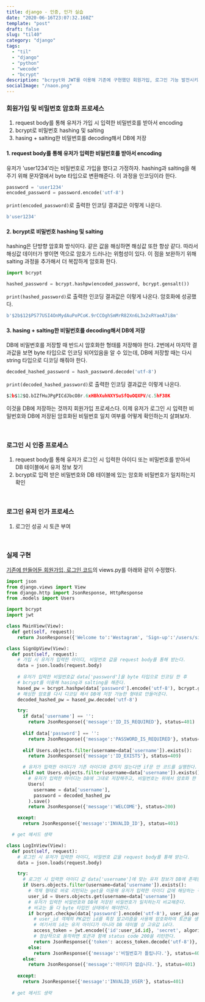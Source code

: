 ```yaml
---
title: django - 인증, 인가 실습
date: "2020-06-16T23:07:32.160Z"
template: "post"
draft: false
slug: "til40"
category: "django"
tags:
  - "til"
  - "django"
  - "python"
  - "wecode"
  - "bcrypt"
description: "bcrpyt와 JWT를 이용해 기존에 구현했던 회원가입, 로그인 기능 발전시키기"
socialImage: "/naon.png"
---
```


### 회원가입 및 비밀번호 암호화 프로세스
1. request body를 통해 유저가 가입 시 입력한 비밀번호를 받아서 encoding
2. bcrypt로 비밀번호 hashing 및 salting
3. hasing + salting한 비밀번호를 decoding해서 DB에 저장

#### 1. request body를 통해 유저가 입력한 비밀번호를 받아서 encoding
유저가 'user1234'라는 비밀번호로 가입을 했다고 가정하자. hashing과 salting을 해주기 위해 문자열에서 byte 타입으로 변환해준다. 이 과정을 인코딩이라 한다.
```python
password = 'user1234'
encoded_password = password.encode('utf-8')
```

`print(encoded_password)`로 출력한 인코딩 결과값은 이렇게 나온다.

```python
b'user1234'
```

#### 2. bcrypt로 비밀번호 hashing 및 salting
hashing은 단방향 암호화 방식이다. 같은 값을 해싱하면 해싱값 또한 항상 같다. 따라서 해싱값 데이터가 쌓이면 역으로 암호가 드러나는 위험성이 있다. 이 점을 보완하기 위해 salting 과정을 추가해서 더 복잡하게 암호화 한다.

```python
import bcrypt

hashed_password = bcrypt.hashpw(encoded_password, bcrypt.gensalt())
```

`print(hashed_password)`로 출력한 인코딩 결과값은 이렇게 나온다. 암호화에 성공했다.

```python
b'$2b$12$PS77USI4OnMydAuPoPCoK.9rCCOghSmMrR82Xn6L3x2xRYaeA7i8m'
```

#### 3. hasing + salting한 비밀번호를 decoding해서 DB에 저장
DB에 비밀번호를 저장할 때 반드시 암호화한 형태를 저장해야 한다. 2번에서 마지막 결과값을 보면 byte 타입으로 인코딩 되어있음을 알 수 있는데, DB에 저장할 때는 다시 string 타입으로 디코딩 해줘야 한다.

```python
decoded_hashed_password = hash_password.decode('utf-8')
```

`print(decoded_hashed_password)`로 출력한 인코딩 결과값은 이렇게 나온다.

```python
$2b$12$Q.bIZfHuJPgPICdJbcO8r.6xHBhXuhNXYSuSfQuOQXPV/c.5hF38K
```

이것을 DB에 저장하는 것까지 회원가입 프로세스다. 이제 유저가 로그인 시 입력한 비밀번호와 DB에 저장된 암호화된 비밀번호 일치 여부를 어떻게 확인하는지 살펴보자.

<br>

### 로그인 시 인증 프로세스
1. request body를 통해 유저가 로그인 시 입력한 아이디 또는 비밀번호를 받아서 DB 테이블에서 유저 정보 찾기
2. bcrypt로 입력 받은 비밀번호와 DB 테이블에 있는 암호화 비밀번호가 일치하는지 확인

<br>

### 로그인 유저 인가 프로세스
1. 로그인 성공 시 토큰 부여

<br>

### 실제 구현
[기존에 만들어둔 회원가입, 로그인 코드](https://naon.me/posts/til37)의 views.py를 아래와 같이 수정했다.

```python
import json
from django.views import View
from django.http import JsonResponse, HttpResponse
from .models import Users

import bcrypt
import jwt

class MainView(View):
  def get(self, request):
    return JsonResponse({'Welcome to':'Westagram', 'Sign-up':'/users/sign-up', 'Log-in':'/users/log-in'}, status=200)

class SignUpView(View):
  def post(self, request):
    # 가입 시 유저가 입력한 아이디, 비밀번호 값을 request body를 통해 받는다.
    data = json.loads(request.body)
    
    # 유저가 입력한 비밀번호값 data['password']을 byte 타입으로 인코딩 한 후
    # bcrypt를 이용해 hasing과 salting을 해준다.
    hased_pw = bcrypt.hashpw(data['password'].encode('utf-8'), bcrypt.gensalt())
    # 해싱한 암호를 다시 디코딩 해서 DB에 저장 가능한 형태로 만들어준다.
    decoded_hashed_pw = hased_pw.decode('utf-8')

    try:
      if data['username'] == '':
        return JsonResponse({'message':'ID_IS_REQUIRED'}, status=401)
            
      elif data['password'] == '':
        return JsonResponse({'message':'PASSWORD_IS_REQUIRED'}, status=401)
            
      elif Users.objects.filter(username=data['username']).exists():
        return JsonResponse({'message':'ID_EXISTS'}, status=409)

      # 유저가 입력한 아이디가 기존 아이디와 겹치지 않는다면 if문 안 코드를 실행한다.
      elif not Users.objects.filter(username=data['username']).exists():
        # 유저가 입력한 아이디는 DB에 그대로 저장해주고, 비밀번호는 위에서 암호화 한 형태로 저장한다.
        Users(
          username = data['username'],
          password = decoded_hashed_pw
        ).save()
        return JsonResponse({'message':'WELCOME'}, status=200)

    except:
      return JsonResponse({'message':'INVALID_ID'}, status=401)

  # get 메서드 생략

class LogInView(View):
  def post(self, request):
    # 로그인 시 유저가 입력한 아이디, 비밀번호 값을 request body를 통해 받는다.
    data = json.loads(request.body)

    try:
      # 로그인 시 입력한 아이디 값 data['username']에 맞는 유저 정보가 DB에 존재한다면 if문 안 코드를 실행한다.
      if Users.objects.filter(username=data['username']).exists():
        # 객체 형태로 바로 리턴되는 get을 이용해 유저가 입력한 아이디 값에 해당하는 객체를 구해준다.
        user_id = Users.objects.get(username=data['username'])
        # 유저가 입력한 비밀번호와 DB에 저장된 비밀번호가 일치하는지 비교해준다.
        # 비교는 둘 다 byte 타입인 상태에서 해야한다.
        if bcrypt.checkpw(data['password'].encode('utf-8'), user_id.password.encode('utf-8')) == True:
          # user_id 객체의 PK값인 id를 특정 알고리즘을 사용해 암호화하여 토큰을 생성한다.
          # 여기서의 id는 유저 아이디가 아니라 DB 테이블 상 고유값 id다.
          access_token = jwt.encode({'id':user_id.id}, 'secret', algorithm='HS256')
          # 정상적으로 동작하면 토큰과 함께 status code 200을 리턴한다.
          return JsonResponse({'token': access_token.decode('utf-8')}, status=200)
        else:
          return JsonResponse({'message':'비밀번호가 틀립니다.'}, status=401)
      else:
        return JsonResponse({'message':'아이디가 없습니다.'}, status=401)
        
    except:
      return JsonResponse({'message':'INVALID_USER'}, status=401)
  
  # get 메서드 생략
```